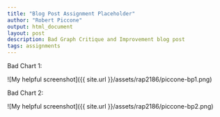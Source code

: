 ```yaml
---
title: "Blog Post Assignment Placeholder"
author: "Robert Piccone"
output: html_document
layout: post
description: Bad Graph Critique and Improvement blog post
tags: assignments
---
```


Bad Chart 1:

![My helpful screenshot]({{ site.url }}/assets/rap2186/piccone-bp1.png)

Bad Chart 2:

![My helpful screenshot]({{ site.url }}/assets/rap2186/piccone-bp2.png)